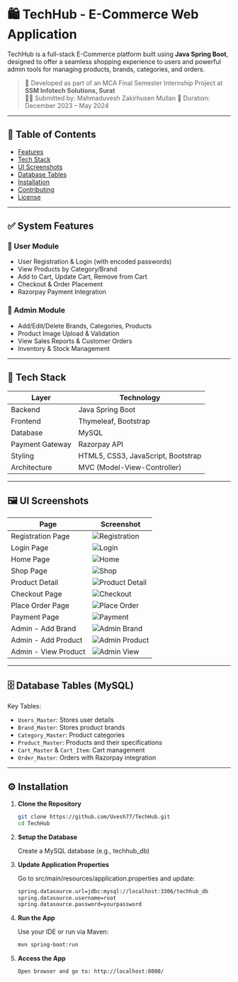 # 🛍️ TechHub - E-Commerce Web Application

TechHub is a full-stack E-Commerce platform built using **Java Spring Boot**, designed to offer a seamless shopping experience to users and powerful admin tools for managing products, brands, categories, and orders.

> 📅 Developed as part of an MCA Final Semester Internship Project at **SSM Infotech Solutions, Surat**  
> 👨‍💻 Submitted by: Mahmaduvesh Zakirhusen Mullan 
> 📆 Duration: December 2023 – May 2024

---

## 📌 Table of Contents
- [Features](#features)
- [Tech Stack](#tech-stack)
- [UI Screenshots](#ui-screenshots)
- [Database Tables](#database-tables)
- [Installation](#installation)
- [Contributing](#contributing)
- [License](#license)

---

## ✅ System Features

### 👤 User Module
- User Registration & Login (with encoded passwords)
- View Products by Category/Brand
- Add to Cart, Update Cart, Remove from Cart
- Checkout & Order Placement
- Razorpay Payment Integration

### 🛒 Admin Module
- Add/Edit/Delete Brands, Categories, Products
- Product Image Upload & Validation
- View Sales Reports & Customer Orders
- Inventory & Stock Management

---

## 🔧 Tech Stack

| Layer            | Technology                         |
|------------------|-------------------------------------|
| Backend          | Java Spring Boot                    |
| Frontend         | Thymeleaf, Bootstrap                |
| Database         | MySQL                               |
| Payment Gateway  | Razorpay API                        |
| Styling          | HTML5, CSS3, JavaScript, Bootstrap  |
| Architecture     | MVC (Model-View-Controller)         |

---

## 🖼️ UI Screenshots

| Page                 | Screenshot                         |
|----------------------|------------------------------------|
| Registration Page    | ![Registration](screenshots/registration.png) |
| Login Page           | ![Login](screenshots/login.png)             |
| Home Page            | ![Home](screenshots/home.png)               |
| Shop Page            | ![Shop](screenshots/shop.png)               |
| Product Detail       | ![Product Detail](screenshots/product-detail.png) |
| Checkout Page        | ![Checkout](screenshots/checkout.png)       |
| Place Order Page        | ![Place Order](screenshots/place-order.png) |
| Payment Page        | ![Payment](screenshots/payment.png)          |
| Admin - Add Brand    | ![Admin Brand](screenshots/add-brand.png)   |
| Admin - Add Product  | ![Admin Product](screenshots/add-product.png) |
| Admin - View Product | ![Admin View](screenshots/view-product.png) |


---

## 🗄️ Database Tables (MySQL)

Key Tables:

- `Users_Master`: Stores user details
- `Brand_Master`: Stores product brands
- `Category_Master`: Product categories
- `Product_Master`: Products and their specifications
- `Cart_Master` & `Cart_Item`: Cart management
- `Order_Master`: Orders with Razorpay integration

<!-- Refer to the full [data dictionary](#) for detailed schema. -->

---

## ⚙️ Installation

1. **Clone the Repository**
   ```bash
   git clone https://github.com/Uvesh77/TechHub.git
   cd TechHub

2. **Setup the Database**

    Create a MySQL database (e.g., techhub_db)


3. **Update Application Properties**

    Go to src/main/resources/application.properties and update:

    ```bash
    spring.datasource.url=jdbc:mysql://localhost:3306/techhub_db
    spring.datasource.username=root
    spring.datasource.password=yourpassword

4. **Run the App**

    Use your IDE or run via Maven:
    ```bash
    mvn spring-boot:run

5. **Access the App**
    ```bash
    Open browser and go to: http://localhost:8080/
